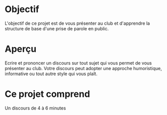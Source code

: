 # Objectif

L'objectif de ce projet est de vous présenter au club et d'apprendre la structure de base d'une prise de
parole en public.

# Aperçu

Ecrire et prononcer un discours sur tout sujet qui vous permet de vous présenter au club. Votre discours
peut adopter une approche humoristique, informative ou tout autre style qui vous plaît.

# Ce projet comprend

Un discours de 4 à 6 minutes
